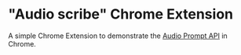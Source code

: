 # "Audio scribe" Chrome Extension

A simple Chrome Extension to demonstrate the [Audio Prompt API](https://github.com/webmachinelearning/prompt-api/pull/71) in Chrome.
